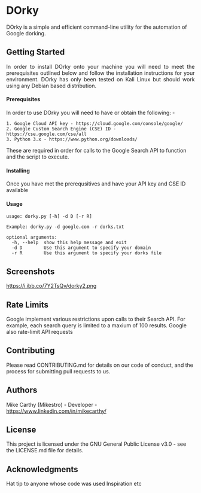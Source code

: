 # DOrky
DOrky is a simple and efficient command-line utility for the automation of Google dorking. 

## Getting Started
<p align="justify">In order to install DOrky onto your machine you will need to meet the prerequisites outlined below and follow the installation instructions for your environment. DOrky has only been tested on Kali Linux but should work using any Debian based distribution. </p>

#### Prerequisites
In order to use DOrky you will need to have or obtain the following: -
```
1. Google Cloud API key - https://cloud.google.com/console/google/
2. Google Custom Search Engine (CSE) ID - https://cse.google.com/cse/all
3. Python 3.x - https://www.python.org/downloads/ 
```
These are required in order for calls to the Google Search API to function and the script to execute.

#### Installing
Once you have met the prerequsitives and have your API key and CSE ID available 

#### Usage

```
usage: dorky.py [-h] -d D [-r R]

Example: dorky.py -d google.com -r dorks.txt

optional arguments:
  -h, --help  show this help message and exit
  -d D        Use this argument to specify your domain
  -r R        Use this argument to specify your dorks file
```

## Screenshots
https://i.ibb.co/7Y2TsQv/dorky2.png

## Rate Limits

Google implement various restrictions upon calls to their Search API. For example, each search query is limited to a maxium of 100 results. Google also rate-limit API requests 

## Contributing
Please read CONTRIBUTING.md for details on our code of conduct, and the process for submitting pull requests to us.

## Authors
Mike Carthy (Mikestro) - Developer - https://www.linkedin.com/in/mikecarthy/ 

## License
This project is licensed under the GNU General Public License v3.0 - see the LICENSE.md file for details.

## Acknowledgments
Hat tip to anyone whose code was used
Inspiration
etc
